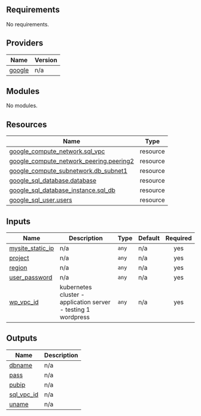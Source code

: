 ## Requirements

No requirements.

## Providers

| Name | Version |
|------|---------|
| <a name="provider_google"></a> [google](#provider\_google) | n/a |

## Modules

No modules.

## Resources

| Name | Type |
|------|------|
| [google_compute_network.sql_vpc](https://registry.terraform.io/providers/hashicorp/google/latest/docs/resources/compute_network) | resource |
| [google_compute_network_peering.peering2](https://registry.terraform.io/providers/hashicorp/google/latest/docs/resources/compute_network_peering) | resource |
| [google_compute_subnetwork.db_subnet1](https://registry.terraform.io/providers/hashicorp/google/latest/docs/resources/compute_subnetwork) | resource |
| [google_sql_database.database](https://registry.terraform.io/providers/hashicorp/google/latest/docs/resources/sql_database) | resource |
| [google_sql_database_instance.sql_db](https://registry.terraform.io/providers/hashicorp/google/latest/docs/resources/sql_database_instance) | resource |
| [google_sql_user.users](https://registry.terraform.io/providers/hashicorp/google/latest/docs/resources/sql_user) | resource |

## Inputs

| Name | Description | Type | Default | Required |
|------|-------------|------|---------|:--------:|
| <a name="input_mysite_static_ip"></a> [mysite\_static\_ip](#input\_mysite\_static\_ip) | n/a | `any` | n/a | yes |
| <a name="input_project"></a> [project](#input\_project) | n/a | `any` | n/a | yes |
| <a name="input_region"></a> [region](#input\_region) | n/a | `any` | n/a | yes |
| <a name="input_user_password"></a> [user\_password](#input\_user\_password) | n/a | `any` | n/a | yes |
| <a name="input_wp_vpc_id"></a> [wp\_vpc\_id](#input\_wp\_vpc\_id) | kubernetes cluster - application server - testing 1 wordpress | `any` | n/a | yes |

## Outputs

| Name | Description |
|------|-------------|
| <a name="output_dbname"></a> [dbname](#output\_dbname) | n/a |
| <a name="output_pass"></a> [pass](#output\_pass) | n/a |
| <a name="output_pubip"></a> [pubip](#output\_pubip) | n/a |
| <a name="output_sql_vpc_id"></a> [sql\_vpc\_id](#output\_sql\_vpc\_id) | n/a |
| <a name="output_uname"></a> [uname](#output\_uname) | n/a |
